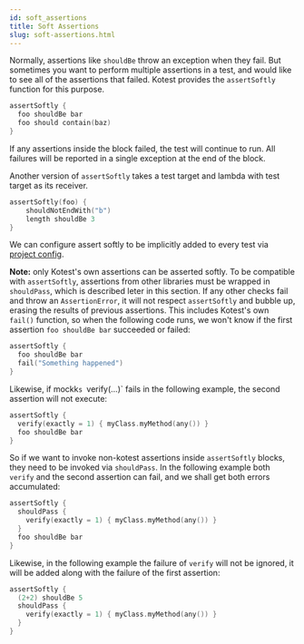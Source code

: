 ```yaml
---
id: soft_assertions
title: Soft Assertions
slug: soft-assertions.html
---
```



Normally, assertions like `shouldBe` throw an exception when they fail.
But sometimes you want to perform multiple assertions in a test, and
would like to see all of the assertions that failed. Kotest provides
the `assertSoftly` function for this purpose.

```kotlin
assertSoftly {
  foo shouldBe bar
  foo should contain(baz)
}
```

If any assertions inside the block failed, the test will continue to
run. All failures will be reported in a single exception at the end of
the block.

Another version of `assertSoftly` takes a test target and lambda with test target as its receiver.

```kotlin
assertSoftly(foo) {
    shouldNotEndWith("b")
    length shouldBe 3
}
```


We can configure assert softly to be implicitly added to every test via [project config](../framework/project_config.md).

**Note:** only Kotest's own assertions can be asserted softly. To be compatible with `assertSoftly`, assertions from other libraries must be wrapped in `shouldPass`, which is described leter in this section. If any other checks fail and throw an `AssertionError`, it will not respect `assertSoftly` and bubble up, erasing the results of previous assertions. This includes Kotest's own `fail()` function, so when the following code runs, we won't know if the first assertion `foo shouldBe bar` succeeded or failed:

```kotlin
assertSoftly {
  foo shouldBe bar
  fail("Something happened")
}
```

Likewise, if mockk`s `verify(...)` fails in the following example, the second assertion will not execute:

```kotlin
assertSoftly {
  verify(exactly = 1) { myClass.myMethod(any()) }
  foo shouldBe bar
}
```

So if we want to invoke non-kotest assertions inside `assertSoftly` blocks, they need to be invoked via `shouldPass`.
In the following example both `verify` and the second assertion can fail, and we shall get both errors accumulated:

```kotlin
assertSoftly {
  shouldPass {
    verify(exactly = 1) { myClass.myMethod(any()) }
  }
  foo shouldBe bar
}
```

Likewise, in the following example the failure of `verify` will not be ignored, it will be added along with the failure of the first assertion:


```kotlin
assertSoftly {
  (2+2) shouldBe 5
  shouldPass {
    verify(exactly = 1) { myClass.myMethod(any()) }
  }
}
```
